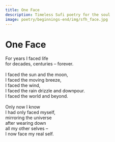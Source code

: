 ```yaml
---
title: One Face
description: Timeless Sufi poetry for the soul
image: poetry/beginnings-end/img/sfh_face.jpg
---
```


# One Face

<div class="aphorism-text">

For years I faced life  <br/>
for decades, centuries – forever. <br/>
   <br/>
I faced the sun and the moon,  <br/>
I faced the moving breeze,  <br/>
I faced the wind,  <br/>
I faced the rain drizzle and downpour.  <br/>
I faced the world and beyond.  <br/>
  <br/>
Only now I know  <br/>
I had only faced myself,  <br/>
mirroring the universe  <br/>
after wearing down  <br/>
all my other selves –  <br/>
I now face my real self.  <br/>

</div>
